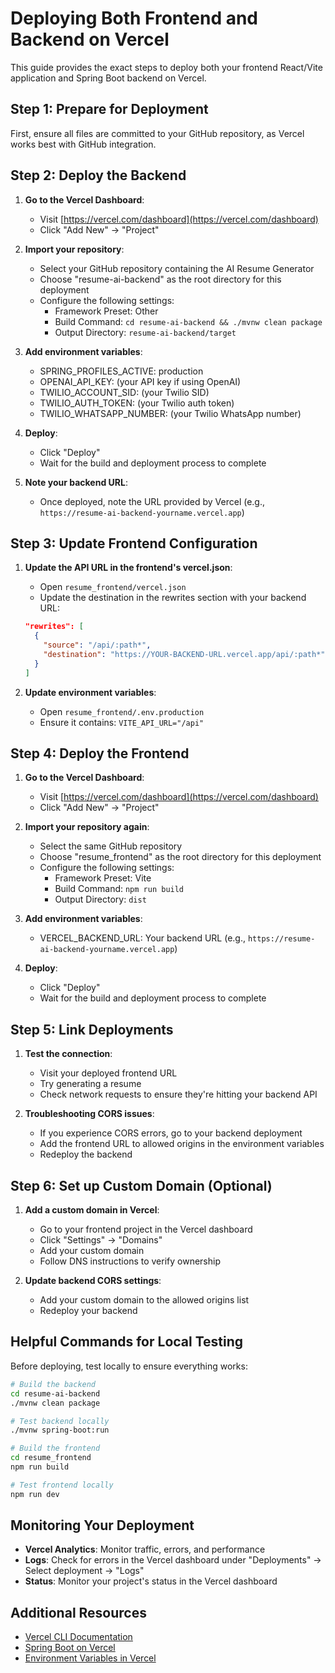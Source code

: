 # Deploying Both Frontend and Backend on Vercel

This guide provides the exact steps to deploy both your frontend React/Vite application and Spring Boot backend on Vercel.

## Step 1: Prepare for Deployment

First, ensure all files are committed to your GitHub repository, as Vercel works best with GitHub integration.

## Step 2: Deploy the Backend

1. **Go to the Vercel Dashboard**:

   - Visit [https://vercel.com/dashboard](https://vercel.com/dashboard)
   - Click "Add New" → "Project"

2. **Import your repository**:

   - Select your GitHub repository containing the AI Resume Generator
   - Choose "resume-ai-backend" as the root directory for this deployment
   - Configure the following settings:
     - Framework Preset: Other
     - Build Command: `cd resume-ai-backend && ./mvnw clean package`
     - Output Directory: `resume-ai-backend/target`

3. **Add environment variables**:

   - SPRING_PROFILES_ACTIVE: production
   - OPENAI_API_KEY: (your API key if using OpenAI)
   - TWILIO_ACCOUNT_SID: (your Twilio SID)
   - TWILIO_AUTH_TOKEN: (your Twilio auth token)
   - TWILIO_WHATSAPP_NUMBER: (your Twilio WhatsApp number)

4. **Deploy**:

   - Click "Deploy"
   - Wait for the build and deployment process to complete

5. **Note your backend URL**:
   - Once deployed, note the URL provided by Vercel (e.g., `https://resume-ai-backend-yourname.vercel.app`)

## Step 3: Update Frontend Configuration

1. **Update the API URL in the frontend's vercel.json**:

   - Open `resume_frontend/vercel.json`
   - Update the destination in the rewrites section with your backend URL:

   ```json
   "rewrites": [
     {
       "source": "/api/:path*",
       "destination": "https://YOUR-BACKEND-URL.vercel.app/api/:path*"
     }
   ]
   ```

2. **Update environment variables**:
   - Open `resume_frontend/.env.production`
   - Ensure it contains: `VITE_API_URL="/api"`

## Step 4: Deploy the Frontend

1. **Go to the Vercel Dashboard**:

   - Visit [https://vercel.com/dashboard](https://vercel.com/dashboard)
   - Click "Add New" → "Project"

2. **Import your repository again**:

   - Select the same GitHub repository
   - Choose "resume_frontend" as the root directory for this deployment
   - Configure the following settings:
     - Framework Preset: Vite
     - Build Command: `npm run build`
     - Output Directory: `dist`

3. **Add environment variables**:

   - VERCEL_BACKEND_URL: Your backend URL (e.g., `https://resume-ai-backend-yourname.vercel.app`)

4. **Deploy**:
   - Click "Deploy"
   - Wait for the build and deployment process to complete

## Step 5: Link Deployments

1. **Test the connection**:

   - Visit your deployed frontend URL
   - Try generating a resume
   - Check network requests to ensure they're hitting your backend API

2. **Troubleshooting CORS issues**:
   - If you experience CORS errors, go to your backend deployment
   - Add the frontend URL to allowed origins in the environment variables
   - Redeploy the backend

## Step 6: Set up Custom Domain (Optional)

1. **Add a custom domain in Vercel**:

   - Go to your frontend project in the Vercel dashboard
   - Click "Settings" → "Domains"
   - Add your custom domain
   - Follow DNS instructions to verify ownership

2. **Update backend CORS settings**:
   - Add your custom domain to the allowed origins list
   - Redeploy your backend

## Helpful Commands for Local Testing

Before deploying, test locally to ensure everything works:

```bash
# Build the backend
cd resume-ai-backend
./mvnw clean package

# Test backend locally
./mvnw spring-boot:run

# Build the frontend
cd resume_frontend
npm run build

# Test frontend locally
npm run dev
```

## Monitoring Your Deployment

- **Vercel Analytics**: Monitor traffic, errors, and performance
- **Logs**: Check for errors in the Vercel dashboard under "Deployments" → Select deployment → "Logs"
- **Status**: Monitor your project's status in the Vercel dashboard

## Additional Resources

- [Vercel CLI Documentation](https://vercel.com/docs/cli)
- [Spring Boot on Vercel](https://vercel.com/guides/using-java-spring-boot-with-vercel)
- [Environment Variables in Vercel](https://vercel.com/docs/concepts/projects/environment-variables)
